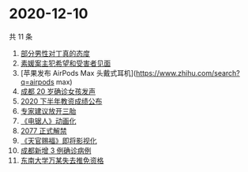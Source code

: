 # 2020-12-10

共 11 条

<!-- BEGIN ZHIHUSEARCH -->
<!-- 最后更新时间 Thu Dec 10 2020 10:15:00 GMT+0800 (CST) -->
1. [部分男性对丁真的态度](https://www.zhihu.com/search?q=丁真)
1. [素媛案主犯希望和受害者见面](https://www.zhihu.com/search?q=素媛案)
1. [苹果发布 AirPods Max 头戴式耳机](https://www.zhihu.com/search?q=airpods max)
1. [成都 20 岁确诊女孩发声](https://www.zhihu.com/search?q=成都孙女)
1. [2020 下半年教资成绩公布](https://www.zhihu.com/search?q=教资成绩)
1. [专家建议放开三胎](https://www.zhihu.com/search?q=三胎)
1. [《电锯人》动画化](https://www.zhihu.com/search?q=电锯人)
1. [2077 正式解禁](https://www.zhihu.com/search?q=赛博朋克2077)
1. [《天官赐福》即将影视化](https://www.zhihu.com/search?q=天官赐福)
1. [成都新增 3 例确诊病例](https://www.zhihu.com/search?q=成都新增)
1. [东南大学万某失去推免资格](https://www.zhihu.com/search?q=东南大学)
<!-- END ZHIHUSEARCH -->
